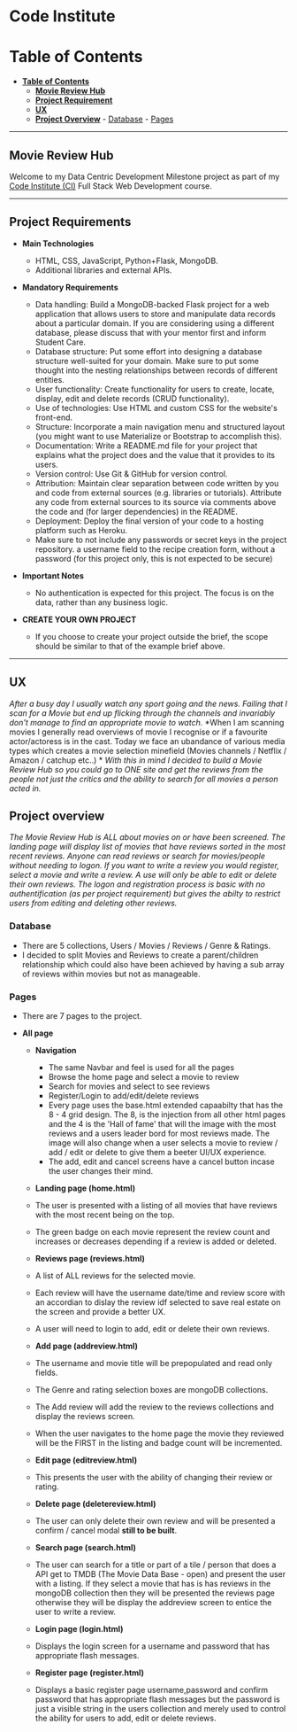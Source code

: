 # Code Institute


# **Table of Contents**

- [**Table of Contents**](#table-of-contents)
	- [**Movie Review Hub**](#moviereviewhub)
	- [**Project Requirement**](#project-requirement)
	- [**UX**](#ux)
	- [**Project Overview**](#project-overview)
			- [Database](#database)
			- [Pages](#pages)

<hr />

## **Movie Review Hub**

Welcome to my Data Centric Development Milestone project as part of my [Code Institute (CI)](https://courses.codeinstitute.net/) Full Stack Web Development course.

<hr />

## **Project Requirements**

- **Main Technologies**
  - HTML, CSS, JavaScript, Python+Flask, MongoDB.
  - Additional libraries and external APIs. 

- **Mandatory Requirements**
  - Data handling: Build a MongoDB-backed Flask project for a web application that allows users to store and manipulate data records about a particular domain. If you are considering using a different database, please discuss that with your mentor first and inform Student Care.
  - Database structure: Put some effort into designing a database structure well-suited for your domain. Make sure to put some thought into the nesting relationships between records of different entities.
  - User functionality: Create functionality for users to create, locate, display, edit and delete records (CRUD functionality).
  - Use of technologies: Use HTML and custom CSS for the website's front-end.
  - Structure: Incorporate a main navigation menu and structured layout (you might want to use Materialize or Bootstrap to accomplish this).
  - Documentation: Write a README.md file for your project that explains what the project does and the value that it provides to its users.
  - Version control: Use Git & GitHub for version control.
  - Attribution: Maintain clear separation between code written by you and code from external sources (e.g. libraries or tutorials). Attribute any code from external sources to its source via comments above the code and (for larger dependencies) in the README.
  - Deployment: Deploy the final version of your code to a hosting platform such as Heroku.
  - Make sure to not include any passwords or secret keys in the project repository. a username field to the recipe creation form, without a password (for this project only, this is not expected to be secure)

- **Important Notes**
  - No authentication is expected for this project. The focus is on the data, rather than any business logic.

- **CREATE YOUR OWN PROJECT**
  - If you choose to create your project outside the brief, the scope should be similar to that of the example brief above.

<hr />

## **UX**

*After a busy day I usually watch any sport going and the news. Failing that I scan for a Movie but end up flicking through the channels and invariably don't manage to find an appropriate movie to watch.*
*When I am scanning movies I generally read overviews of movie I recognise or if a favourite actor/actoress is in the cast. Today we face an ubandance of various media types which creates a movie selection minefield (Movies channels / Netflix / Amazon / catchup etc..) *
*With this in mind I decided to build a Movie Review Hub so you could go to ONE site and get the reviews from the people not just the critics and the ability to search for all movies a person acted in.*

## **Project overview**

*The Movie Review Hub is ALL about movies on or have been screened.*
*The landing page will display list of movies that have reviews sorted in the most recent reviews. Anyone can read reviews or search for movies/people without needing to logon. If you want to write a review you would register, select a movie and write a review. A use will only be able to edit or delete their own reviews. The logon and registration process is basic with no authentification (as per project requirement) but gives the abilty to restrict users from editing and deleting other reviews.*

### Database

- There are 5 collections, Users / Movies / Reviews / Genre & Ratings.
- I decided to split Movies and Reviews to create a parent/children relationship which could also have been achieved by having a sub array of reviews within movies but not as manageable.

### Pages

- There are 7 pages to the project.

- **All page**
  - **Navigation**
    - The same Navbar and feel is used for all the pages
    - Browse the home page and select a movie to review
    - Search for movies and select to see reviews
    - Register/Login to add/edit/delete reviews
    - Every page uses the base.html extended capaabilty that has the 8 - 4 grid design. The 8, is the injection from all other html pages and the 4 is the 'Hall of fame' that will the image with the most reviews and a users leader bord for most reviews made. The image will also change when a user selects a movie to review / add / edit or delete to give them a beeter UI/UX experience.
    - The add, edit and cancel screens have a cancel button incase the user changes their mind.
 
  - **Landing page (home.html)**
   - The user is presented with a listing of all movies that have reviews with the most recent being on the top. 
   - The green badge on each movie represent the review count and increases or decreases depending if a review is added or deleted.
  
  - **Reviews page (reviews.html)**
   - A list of ALL reviews for the selected movie.
   - Each review will have the username date/time and review score with an accordian to dislay the review idf selected to save real estate on the screen and provide a better UX.
   - A user will need to login to add, edit or delete their own reviews. 

  - **Add page (addreview.html)**
   - The username and movie title will be prepopulated and read only fields.
   - The Genre and rating selection boxes are mongoDB collections.
   - The Add review will add the review to the reviews collections and display the reviews screen.
   - When the user navigates to the home page the movie they reviewed will be the FIRST in the listing and badge count will be incremented.

  - **Edit page (editreview.html)**
   - This presents the user with the ability of changing their review or rating.

  - **Delete page (deletereview.html)**
   - The user can only delete their own review and will be presented a confirm / cancel modal **still to be built**.
  
  - **Search page (search.html)**
   - The user can search for a title or part of a tile / person that does a API get to TMDB (The Movie Data Base - open) and present the user with a listing. If they select a movie that has is has reviews in the mongoDB collection then they will be presented the reviews page otherwise they will be display the addreview screen to entice the user to write a review.
  
  - **Login page (login.html)**
   - Displays the login screen for a username and password that has appropriate flash messages.

   - **Register page (register.html)**
   - Displays a basic register page username,password and confirm password that has appropriate flash messages but the password is just a visible string in the users collection and merely used to control the ability for users to add, edit or delete reviews.




